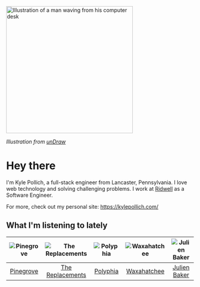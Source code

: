 <img src="https://user-images.githubusercontent.com/6766512/87306713-6f79d900-c4e6-11ea-989a-3242cbfc50c2.png" alt="Illustration of a man waving from his computer desk" height="340" />

_Illustration from [unDraw](https://undraw.co/)_

# Hey there

I'm Kyle Pollich, a full-stack engineer from Lancaster, Pennsylvania. I love web technology and solving challenging problems.
I work at [Ridwell](https://www.ridwell.com/) as a Software Engineer.

For more, check out my personal site: https://kylepollich.com/

## What I'm listening to lately

<!-- begin artists -->
  |![Pinegrove](https://i.scdn.co/image/cbed180a43a152df83d00d04bec789ca4c62ea7c)|![The Replacements](https://i.scdn.co/image/7bbcc5b3c7052356202f17ddebadbabaea3acea2)|![Polyphia](https://i.scdn.co/image/19064b362422abad8f6db31878fa1d740d91e969)|![Waxahatchee](https://i.scdn.co/image/373dbf846d126d506ed7855858495e156225fb12)|![Julien Baker](https://i.scdn.co/image/823382f2fa75050b8e7e591accdc66bc4f6a32fd)|
  |:---:|:---:|:---:|:---:|:---:|
  |[Pinegrove](https://open.spotify.com/artist/2gbT6GPXMis0OAkZbEQCYB)|[The Replacements](https://open.spotify.com/artist/4WPY0N74T3KUja57xMQTZ3)|[Polyphia](https://open.spotify.com/artist/4vGrte8FDu062Ntj0RsPiZ)|[Waxahatchee](https://open.spotify.com/artist/5IWCU0V9evBlW4gIeGY4zF)|[Julien Baker](https://open.spotify.com/artist/12zbUHbPHL5DGuJtiUfsip)|
<!-- end artists -->
